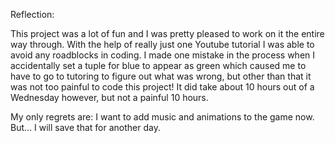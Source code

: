 Reflection:

This project was a lot of fun and I was pretty pleased to work on it
the entire way through. With the help of really just one Youtube tutorial
I was able to avoid any roadblocks in coding. I made one mistake in the
process when I accidentally set a tuple for blue to appear as green which
caused me to have to go to tutoring to figure out what was wrong, but other
than that it was not too painful to code this project! It did take about
10 hours out of a Wednesday however, but not a painful 10 hours.

My only regrets are: I want to add music and animations to the game now. But...
I will save that for another day.